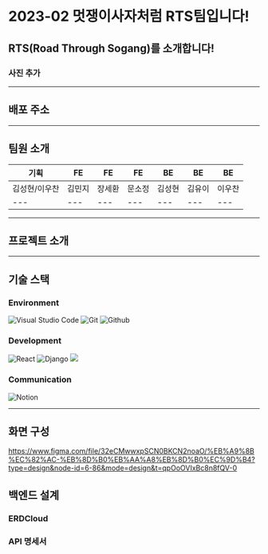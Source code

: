 # 2023-02 멋쟁이사자처럼 RTS팀입니다!
## RTS(Road Through Sogang)를 소개합니다!
### 사진 추가
---
## 배포 주소

---
## 팀원 소개
| 기획 | FE | FE | FE | BE | BE | BE |
| --- | --- | --- | --- | --- | --- | --- |
| 김성현/이우찬 | 김민지 | 장세환 | 문소정 | 김성현 | 김유이 | 이우찬 |
| --- | --- | --- | --- | --- | --- | --- |

---
## 프로젝트 소개


---
## 기술 스택
### Environment
![Visual Studio Code](https://img.shields.io/badge/Visual%20Studio%20Code-007ACC?style=for-the-badge&logo=Visual%20Studio%20Code&logoColor=white)
![Git](https://img.shields.io/badge/Git-F05032?style=for-the-badge&logo=Git&logoColor=white)
![Github](https://img.shields.io/badge/GitHub-181717?style=for-the-badge&logo=GitHub&logoColor=white)                 

### Development
![React](https://img.shields.io/badge/React-20232A?style=for-the-badge&logo=react&logoColor=61DAFB)
![Django](https://img.shields.io/badge/Django-092E20?style=for-the-badge&logo=Django&logoColor=white)
<img src="https://img.shields.io/badge/python-3776AB?style=for-the-badge&logo=python&logoColor=white">

### Communication
![Notion]([https://img.shields.io/badge/Notion-000000?style=for-the-badge&logo=Notion&logoColor=white](https://www.notion.so/RTS-66e32f3671984aa1af43d1a89e688788))

---
## 화면 구성
https://www.figma.com/file/32eCMwwxpSCN0BKCN2noaO/%EB%A9%8B%EC%82%AC-%EB%8D%B0%EB%AA%A8%EB%8D%B0%EC%9D%B4?type=design&node-id=6-86&mode=design&t=qpOoOVIxBc8n8fQV-0

## 백엔드 설계
### ERDCloud


### API 명세서




